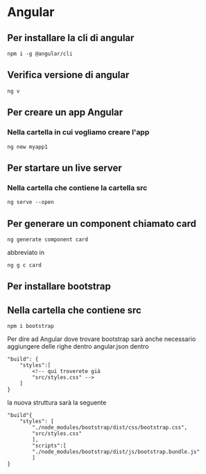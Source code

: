 # Angular

## Per installare la cli di angular
```
npm i -g @angular/cli
```

## Verifica versione di angular
```
ng v
```

## Per creare un app Angular
### Nella cartella in cui vogliamo creare l'app
```
ng new myapp1
```

## Per startare un live server
### Nella cartella che contiene la cartella src
```
ng serve --open
```

## Per generare un component chiamato card
```
ng generate component card
```
abbreviato in
```
ng g c card
```
## Per installare bootstrap
## Nella cartella che contiene src
```
npm i bootstrap
```
Per dire ad Angular dove trovare bootstrap sarà anche necessario aggiungere delle righe dentro angular.json dentro 
```
"build": {
    "styles":[
        <!-- qui troverete già
        "src/styles.css" -->
    ]
}
```
la nuova struttura sarà la seguente
```
"build"{
    "styles": [
        "./node_modules/bootstrap/dist/css/bootstrap.css",
        "src/styles.css"
        ],
        "scripts":[
        "./node_modules/bootstrap/dist/js/bootstrap.bundle.js"
        ]
}
```